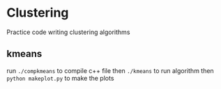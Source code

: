 
# Clustering

Practice code writing clustering algorithms

 ## kmeans
 run `./compkmeans` to compile c++ file
 then `./kmeans` to run algorithm
 then `python makeplot.py` to make the plots
